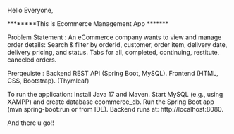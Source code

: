 Hello Everyone,

********This is Ecommerce Management App *******

Problem Statement : An eCommerce company wants to view and manage order details:
Search & filter by orderId, customer, order item, delivery date, delivery pricing, and status.
Tabs for all, completed, continuing, restitute, canceled orders.

Prerqeuiste :
Backend REST API (Spring Boot, MySQL).
Frontend (HTML, CSS, Bootstrap).
(Thymleaf)

To run the application:
Install Java 17 and Maven.
Start MySQL (e.g., using XAMPP) and create database ecommerce_db.
Run the Spring Boot app (mvn spring-boot:run or from IDE).
Backend runs at: http://localhost:8080.

And there u go!!


